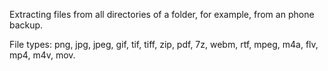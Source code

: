 Extracting files from all directories of a folder, for example, from an phone backup.

File types: png, jpg, jpeg, gif, tif, tiff, zip, pdf, 7z, webm, rtf, mpeg, m4a, flv, mp4, m4v, mov.
